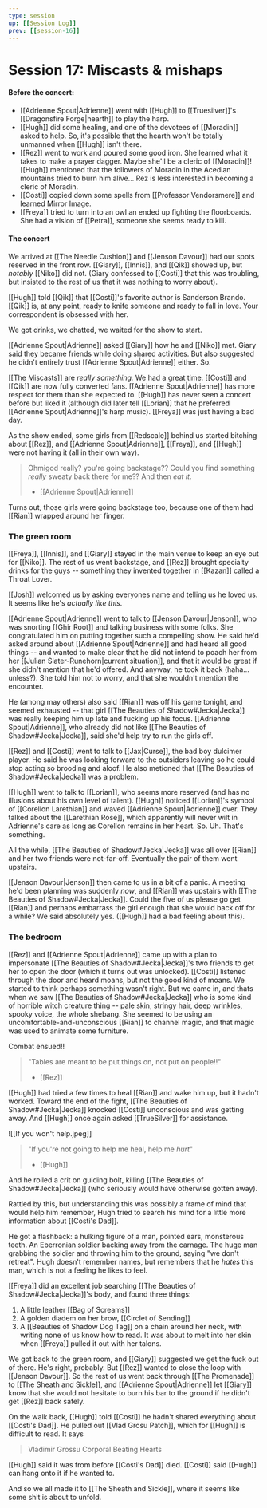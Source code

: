 ```yaml
---
type: session
up: [[Session Log]]
prev: [[session-16]]
---
```


# Session 17: Miscasts & mishaps

#### Before the concert:
- [[Adrienne Spout|Adrienne]] went with [[Hugh]] to [[Truesilver]]'s [[Dragonsfire Forge|hearth]] to play the harp. 
- [[Hugh]] did some healing, and one of the devotees of [[Moradin]] asked to help. So, it's possible that the hearth won't be totally unmanned when [[Hugh]] isn't there.
- [[Rez]] went to work and poured some good iron. She learned what it takes to make a prayer dagger. Maybe she'll be a cleric of [[Moradin]]! [[Hugh]] mentioned that the followers of Moradin in the Acedian mountains tried to burn him alive... Rez is less interested in becoming a cleric of Moradin.
- [[Costi]] copied down some spells from [[Professor Vendorsmere]] and learned Mirror Image.
- [[Freya]] tried to turn into an owl an ended up fighting the floorboards. She had a vision of [[Petra]], someone she seems ready to kill. 

#### The concert

We arrived at [[The Needle Cushion]] and [[Jenson Davour]] had our spots reserved in the front row. [[Giary]], [[Innis]], and [[Qik]] showed up, but *notably* [[Niko]] did not. (Giary confessed to [[Costi]] that this was troubling, but insisted to the rest of us that it was nothing to worry about). 

[[Hugh]] told [[Qik]] that [[Costi]]'s favorite author is Sanderson Brando. [[Qik]] is, at any point, ready to knife someone and ready to fall in love. Your correspondent is obsessed with her. 

We got drinks, we chatted, we waited for the show to start.

[[Adrienne Spout|Adrienne]] asked [[Giary]] how he and [[Niko]] met. Giary said they became friends while doing shared activities. But also suggested he didn't entirely trust [[Adrienne Spout|Adrienne]] either. So. 

[[The Miscasts]] are *really something.* We had a great time. [[Costi]] and [[Qik]] are now fully converted fans. [[Adrienne Spout|Adrienne]] has more respect for them than she expected to. [[Hugh]] has never seen a concert before but liked it (although did later tell [[Lorian]] that he preferred [[Adrienne Spout|Adrienne]]'s harp music). [[Freya]] was just having a bad day.

As the show ended, some girls from [[Redscale]] behind us started bitching about [[Rez]], and [[Adrienne Spout|Adrienne]], [[Freya]], and [[Hugh]] were not having it (all in their own way). 

> Ohmigod really? you're going backstage?? Could you find something *really* sweaty back there for me?? And then *eat it*.
> - [[Adrienne Spout|Adrienne]]

Turns out, those girls were going backstage too, because one of them had [[Rian]] wrapped around her finger. 

### The green room

[[Freya]], [[Innis]], and [[Giary]] stayed in the main venue to keep an eye out for [[Niko]]. The rest of us went backstage, and [[Rez]] brought specialty drinks for the guys -- something they invented together in [[Kazan]] called a Throat Lover. 

[[Josh]] welcomed us by asking everyones name and telling us he loved us. It seems like he's *actually like this*. 

[[Adrienne Spout|Adrienne]] went to talk to [[Jenson Davour|Jenson]], who was snorting [[Ghir Root]] and talking business with some folks. She congratulated him on putting together such a compelling show. He said he'd asked around about [[Adrienne Spout|Adrienne]] and had heard all good things -- and wanted to make clear that he did not intend to poach her from her [[Julian Slater-Runehorn|current situation]], and that it would be great if she didn't mention that he'd offered. And anyway, he took it back (haha... unless?). She told him not to worry, and that she wouldn't mention the encounter.

He (among may others) also said [[Rian]] was off his game tonight, and seemed exhausted -- that girl [[The Beauties of Shadow#Jecka|Jecka]] was really keeping him up late and fucking up his focus. [[Adrienne Spout|Adrienne]], who already did not like [[The Beauties of Shadow#Jecka|Jecka]], said she'd help try to run the girls off. 

[[Rez]] and [[Costi]] went to talk to [[Jax|Curse]], the bad boy dulcimer player. He said he was looking forward to the outsiders leaving so he could stop acting so brooding and aloof. He also metioned that [[The Beauties of Shadow#Jecka|Jecka]] was a problem. 

[[Hugh]] went to talk to [[Lorian]], who seems more reserved (and has no illusions about his own level of talent). [[Hugh]] noticed [[Lorian]]'s symbol of [[Corellon Larethian]] and waved [[Adrienne Spout|Adrienne]] over. They talked about the [[Larethian Rose]], which apparently will never wilt in Adrienne's care as long as Corellon remains in her heart. So. Uh. That's something.

All the while, [[The Beauties of Shadow#Jecka|Jecka]] was all over [[Rian]] and her two friends were not-far-off. Eventually the pair of them went upstairs.

[[Jenson Davour|Jenson]] then came to us in a bit of a panic. A meeting he'd been planning was suddenly *now*, and [[Rian]] was upstairs with [[The Beauties of Shadow#Jecka|Jecka]]. Could the five of us please go get [[Rian]] and perhaps embarrass the girl enough that she would back off for a while? We said absolutely yes. ([[Hugh]] had a bad feeling about this).

### The bedroom

[[Rez]] and [[Adrienne Spout|Adrienne]] came up with a plan to impersonate [[The Beauties of Shadow#Jecka|Jecka]]'s two friends to get her to open the door (which it turns out was unlocked). [[Costi]] listened through the door and heard moans, but not the good kind of moans. We started to think perhaps something wasn't right. But we came in, and thats when we saw [[The Beauties of Shadow#Jecka|Jecka]] who is some kind of horrible witch creature thing -- pale skin, stringy hair, deep wrinkles, spooky voice, the whole shebang. She seemed to be using an uncomfortable-and-unconscious [[Rian]] to channel magic, and that magic was used to animate some furniture. 

Combat ensued!!

> "Tables are meant to be put things on, not put on people!!"
>  - [[Rez]]

[[Hugh]] had tried a few times to heal [[Rian]] and wake him up, but it hadn't worked. Toward the end of the fight, [[The Beauties of Shadow#Jecka|Jecka]] knocked [[Costi]] unconscious and was getting away. And [[Hugh]] once again asked [[TrueSilver]] for assistance.

![[If you won't help.jpeg]]

> "If you're not going to help me heal, help me *hurt*"
> - [[Hugh]]

And he rolled a crit on guiding bolt, killing [[The Beauties of Shadow#Jecka|Jecka]] (who seriously would have otherwise gotten away).

Rattled by this, but understanding this was possibly a frame of mind that would help him remember, Hugh tried to search his mind for a little more information about [[Costi's Dad]]. 

He got a flashback: a hulking figure of a man, pointed ears, monsterous teeth. An Eberronian soldier backing away from the carnage. The huge man grabbing the soldier and throwing him to the ground, saying "we don't retreat". Hugh doesn't remember names, but remembers that he *hates* this man, which is not a feeling he likes to feel.

[[Freya]] did an excellent job searching [[The Beauties of Shadow#Jecka|Jecka]]'s body, and found three things:
1. A little leather [[Bag of Screams]]
2. A golden diadem on her brow, [[Circlet of Sending]]
3. A [[Beauties of Shadow Dog Tag]] on a chain around her neck, with writing none of us know how to read. It was about to melt into her skin when [[Freya]] pulled it out with her talons. 

We got back to the green room, and [[Giary]] suggested we get the fuck out of there. He's right, probably. But [[Rez]] wanted to close the loop with [[Jenson Davour]]. So the rest of us went back through [[The Promenade]] to [[The Sheath and Sickle]], and [[Adrienne Spout|Adrienne]] let [[Giary]] know that she would not hesitate to burn his bar to the ground if he didn't get [[Rez]] back safely. 

On the walk back, [[Hugh]] told [[Costi]] he hadn't shared everything about [[Costi's Dad]]. He pulled out [[Vlad Grosu Patch]], which for [[Hugh]] is difficult to read. It says

> Vladimir Grossu 
> Corporal 
> Beating Hearts 

[[Hugh]] said it was from before [[Costi's Dad]] died. [[Costi]] said [[Hugh]] can hang onto it if he wanted to.

And so we all made it to [[The Sheath and Sickle]], where it seems like some shit is about to unfold.
